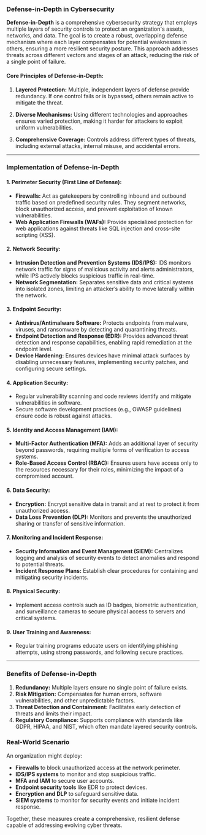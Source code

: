 ### Defense-in-Depth in Cybersecurity

**Defense-in-Depth** is a comprehensive cybersecurity strategy that employs multiple layers of security controls to protect an organization's assets, networks, and data. The goal is to create a robust, overlapping defense mechanism where each layer compensates for potential weaknesses in others, ensuring a more resilient security posture. This approach addresses threats across different vectors and stages of an attack, reducing the risk of a single point of failure.

#### Core Principles of Defense-in-Depth:

1. **Layered Protection:** Multiple, independent layers of defense provide redundancy. If one control fails or is bypassed, others remain active to mitigate the threat.
    
2. **Diverse Mechanisms:** Using different technologies and approaches ensures varied protection, making it harder for attackers to exploit uniform vulnerabilities.
    
3. **Comprehensive Coverage:** Controls address different types of threats, including external attacks, internal misuse, and accidental errors.
    

---

### Implementation of Defense-in-Depth

#### **1. Perimeter Security (First Line of Defense):**

- **Firewalls:** Act as gatekeepers by controlling inbound and outbound traffic based on predefined security rules. They segment networks, block unauthorized access, and prevent exploitation of known vulnerabilities.
- **Web Application Firewalls (WAFs):** Provide specialized protection for web applications against threats like SQL injection and cross-site scripting (XSS).

#### **2. Network Security:**

- **Intrusion Detection and Prevention Systems (IDS/IPS):** IDS monitors network traffic for signs of malicious activity and alerts administrators, while IPS actively blocks suspicious traffic in real-time.
- **Network Segmentation:** Separates sensitive data and critical systems into isolated zones, limiting an attacker’s ability to move laterally within the network.

#### **3. Endpoint Security:**

- **Antivirus/Antimalware Software:** Protects endpoints from malware, viruses, and ransomware by detecting and quarantining threats.
- **Endpoint Detection and Response (EDR):** Provides advanced threat detection and response capabilities, enabling rapid remediation at the endpoint level.
- **Device Hardening:** Ensures devices have minimal attack surfaces by disabling unnecessary features, implementing security patches, and configuring secure settings.

#### **4. Application Security:**

- Regular vulnerability scanning and code reviews identify and mitigate vulnerabilities in software.
- Secure software development practices (e.g., OWASP guidelines) ensure code is robust against attacks.

#### **5. Identity and Access Management (IAM):**

- **Multi-Factor Authentication (MFA):** Adds an additional layer of security beyond passwords, requiring multiple forms of verification to access systems.
- **Role-Based Access Control (RBAC):** Ensures users have access only to the resources necessary for their roles, minimizing the impact of a compromised account.

#### **6. Data Security:**

- **Encryption:** Encrypt sensitive data in transit and at rest to protect it from unauthorized access.
- **Data Loss Prevention (DLP):** Monitors and prevents the unauthorized sharing or transfer of sensitive information.

#### **7. Monitoring and Incident Response:**

- **Security Information and Event Management (SIEM):** Centralizes logging and analysis of security events to detect anomalies and respond to potential threats.
- **Incident Response Plans:** Establish clear procedures for containing and mitigating security incidents.

#### **8. Physical Security:**

- Implement access controls such as ID badges, biometric authentication, and surveillance cameras to secure physical access to servers and critical systems.

#### **9. User Training and Awareness:**

- Regular training programs educate users on identifying phishing attempts, using strong passwords, and following secure practices.

---

### Benefits of Defense-in-Depth

1. **Redundancy:** Multiple layers ensure no single point of failure exists.
2. **Risk Mitigation:** Compensates for human errors, software vulnerabilities, and other unpredictable factors.
3. **Threat Detection and Containment:** Facilitates early detection of threats and limits their impact.
4. **Regulatory Compliance:** Supports compliance with standards like GDPR, HIPAA, and NIST, which often mandate layered security controls.

### Real-World Scenario

An organization might deploy:

- **Firewalls** to block unauthorized access at the network perimeter.
- **IDS/IPS systems** to monitor and stop suspicious traffic.
- **MFA and IAM** to secure user accounts.
- **Endpoint security tools** like EDR to protect devices.
- **Encryption and DLP** to safeguard sensitive data.
- **SIEM systems** to monitor for security events and initiate incident response.

Together, these measures create a comprehensive, resilient defense capable of addressing evolving cyber threats.